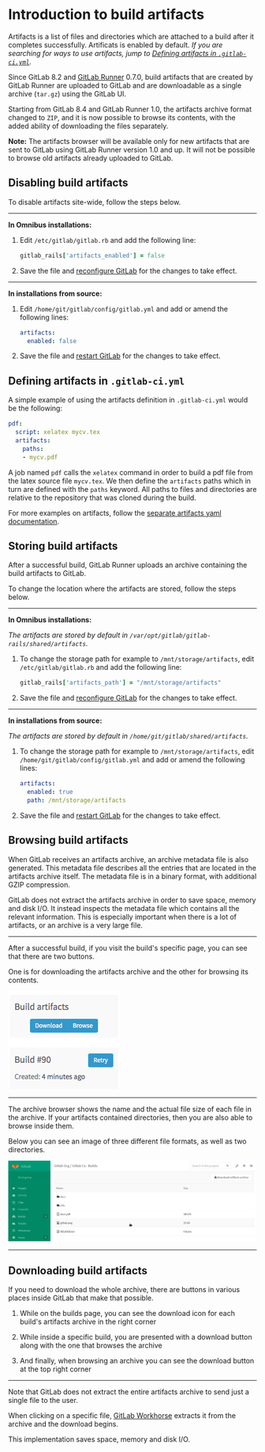 # Introduction to build artifacts

Artifacts is a list of files and directories which are attached to a build
after it completes successfully.  Artificats is enabled by default.  _If you are searching for ways to use artifacts, jump to
[Defining artifacts in `.gitlab-ci.yml`](#defining-artifacts-in-gitlab-ciyml)._

Since GitLab 8.2 and [GitLab Runner] 0.7.0, build artifacts that are created by
GitLab Runner are uploaded to GitLab and are downloadable as a single archive
(`tar.gz`) using the GitLab UI.

Starting from GitLab 8.4 and GitLab Runner 1.0, the artifacts archive format
changed to `ZIP`, and it is now possible to browse its contents, with the added
ability of downloading the files separately.

**Note:**
The artifacts browser will be available only for new artifacts that are sent
to GitLab using GitLab Runner version 1.0 and up. It will not be possible to
browse old artifacts already uploaded to GitLab.

## Disabling build artifacts

To disable artifacts site-wide, follow the steps below.

---

**In Omnibus installations:**

1. Edit `/etc/gitlab/gitlab.rb` and add the following line:

    ```ruby
    gitlab_rails['artifacts_enabled'] = false
    ```

1. Save the file and [reconfigure GitLab][] for the changes to take effect.

---

**In installations from source:**

1. Edit `/home/git/gitlab/config/gitlab.yml` and add or amend the following lines:

    ```yaml
    artifacts:
      enabled: false
    ```

1. Save the file and [restart GitLab][] for the changes to take effect.

## Defining artifacts in `.gitlab-ci.yml`

A simple example of using the artifacts definition in `.gitlab-ci.yml` would be
the following:

```yaml
pdf:
  script: xelatex mycv.tex
  artifacts:
    paths:
    - mycv.pdf
```

A job named `pdf` calls the `xelatex` command in order to build a pdf file from
the latex source file `mycv.tex`. We then define the `artifacts` paths which in
turn are defined with the `paths` keyword. All paths to files and directories
are relative to the repository that was cloned during the build.

For more examples on artifacts, follow the
[separate artifacts yaml documentation](../yaml/README.md#artifacts).

## Storing build artifacts

After a successful build, GitLab Runner uploads an archive containing the build
artifacts to GitLab.

To change the location where the artifacts are stored, follow the steps below.

---

**In Omnibus installations:**

_The artifacts are stored by default in
`/var/opt/gitlab/gitlab-rails/shared/artifacts`._

1. To change the storage path for example to `/mnt/storage/artifacts`, edit
   `/etc/gitlab/gitlab.rb` and add the following line:

    ```ruby
    gitlab_rails['artifacts_path'] = "/mnt/storage/artifacts"
    ```

1. Save the file and [reconfigure GitLab][] for the changes to take effect.

---

**In installations from source:**

_The artifacts are stored by default in
`/home/git/gitlab/shared/artifacts`._

1. To change the storage path for example to `/mnt/storage/artifacts`, edit
   `/home/git/gitlab/config/gitlab.yml` and add or amend the following lines:

    ```yaml
    artifacts:
      enabled: true
      path: /mnt/storage/artifacts
    ```

1. Save the file and [restart GitLab][] for the changes to take effect.

## Browsing build artifacts

When GitLab receives an artifacts archive, an archive metadata file is also
generated. This metadata file describes all the entries that are located in the
artifacts archive itself. The metadata file is in a binary format, with
additional GZIP compression.

GitLab does not extract the artifacts archive in order to save space, memory
and disk I/O. It instead inspects the metadata file which contains all the
relevant information. This is especially important when there is a lot of
artifacts, or an archive is a very large file.

---

After a successful build, if you visit the build's specific page, you can see
that there are two buttons.

One is for downloading the artifacts archive and the other for browsing its
contents.

![Build artifacts browser button](img/build_artifacts_browser_button.png)

---

The archive browser shows the name and the actual file size of each file in the
archive. If your artifacts contained directories, then you are also able to
browse inside them.

Below you can see an image of three different file formats, as well as two
directories.

![Build artifacts browser](img/build_artifacts_browser.png)

---

## Downloading build artifacts

If you need to download the whole archive, there are buttons in various places
inside GitLab that make that possible.

1. While on the builds page, you can see the download icon for each build's
   artifacts archive in the right corner

1. While inside a specific build, you are presented with a download button
   along with the one that browses the archive

1. And finally, when browsing an archive you can see the download button at
   the top right corner

---

Note that GitLab does not extract the entire artifacts archive to send just a
single file to the user.

When clicking on a specific file, [GitLab Workhorse] extracts it from the
archive and the download begins.

This implementation saves space, memory and disk I/O.

[gitlab runner]: https://gitlab.com/gitlab-org/gitlab-ci-multi-runner "GitLab Runner repository"
[reconfigure gitlab]: ../../administration/restart_gitlab.md "How to restart GitLab documentation"
[restart gitlab]: ../../administration/restart_gitlab.md "How to restart GitLab documentation"
[gitlab workhorse]: https://gitlab.com/gitlab-org/gitlab-workhorse "GitLab Workhorse repository"
